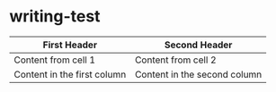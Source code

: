# writing-test
First Header | Second Header
------------ | -------------
Content from cell 1 | Content from cell 2
Content in the first column | Content in the second column
